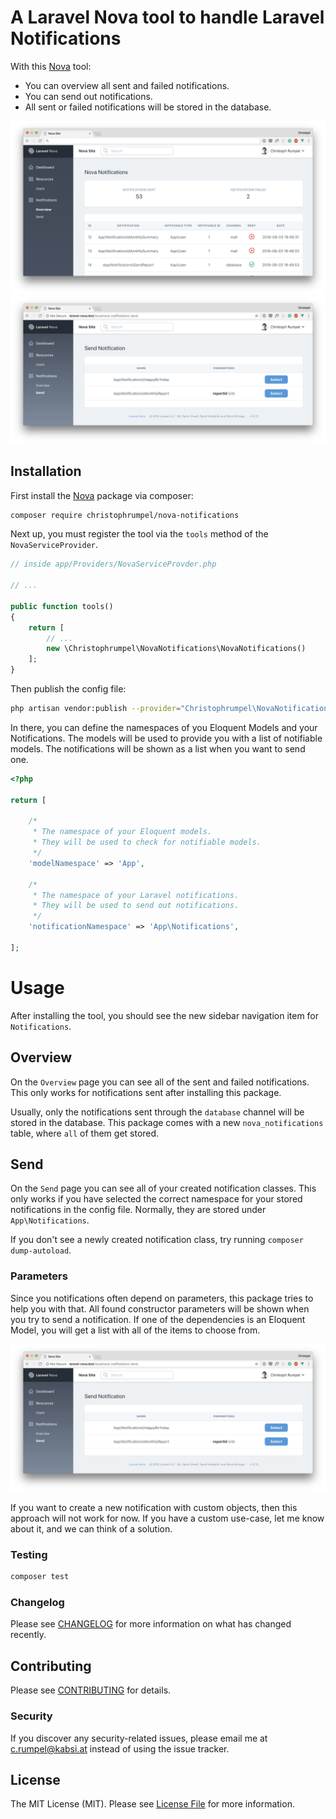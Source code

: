 # A Laravel Nova tool to handle Laravel Notifications

With this [Nova](https://nova.laravel.com) tool:
- You can overview all sent and failed notifications.
- You can send out notifications.
- All sent or failed notifications will be stored in the database.


![screenshot of nova notifications overview](/images/screenshot_overview.png)
![screenshot of nova notifications send](/images/screenshot_send.png)


## Installation

First install the  [Nova](https://nova.laravel.com) package via composer:

```bash
composer require christophrumpel/nova-notifications
```

Next up, you must register the tool via the `tools` method of the `NovaServiceProvider`.

```php
// inside app/Providers/NovaServiceProvder.php

// ...

public function tools()
{
    return [
        // ...
        new \Christophrumpel\NovaNotifications\NovaNotifications()
    ];
}
```

Then publish the config file:

``` bash
php artisan vendor:publish --provider="Christophrumpel\NovaNotifications\ToolServiceProvider"
```

In there, you can define the namespaces of you Eloquent Models and your Notifications. The models will be used to provide you with a list of notifiable models. The notifications will be shown as a list when you want to send one.

```php
<?php

return [

    /*
     * The namespace of your Eloquent models.
     * They will be used to check for notifiable models.
     */
    'modelNamespace' => 'App',

    /*
     * The namespace of your Laravel notifications.
     * They will be used to send out notifications.
     */
    'notificationNamespace' => 'App\Notifications',

];

```

# Usage

After installing the tool, you should see the new sidebar navigation item for `Notifications`.

## Overview

On the `Overview` page you can see all of the sent and failed notifications. This only works for notifications sent after installing this package. 

Usually, only the notifications sent through the `database` channel will be stored in the database. This package comes with a new `nova_notifications` table, where `all` of them get stored.

## Send

On the `Send` page you can see all of your created notification classes. This only works if you have selected the correct namespace for your stored notifications in the config file. Normally, they are stored under `App\Notifications`.

If you don't see a newly created notification class, try running `composer dump-autoload`.

### Parameters

Since you notifications often depend on parameters, this package tries to help you with that. All found constructor parameters will be shown when you try to send a notification. If one of the dependencies is an Eloquent Model, you will get a list with all of the items to choose from.

![screenshot of nova notifications send](/images/screenshot_send.png)

If you want to create a new notification with custom objects, then this approach will not work for now. If you have a custom use-case, let me know about it, and we can think of a solution.

### Testing

``` bash
composer test
```

### Changelog

Please see [CHANGELOG](CHANGELOG.md) for more information on what has changed recently.

## Contributing

Please see [CONTRIBUTING](CONTRIBUTING.md) for details.

### Security

If you discover any security-related issues, please email me at c.rumpel@kabsi.at instead of using the issue tracker.

## License

The MIT License (MIT). Please see [License File](LICENSE.md) for more information.